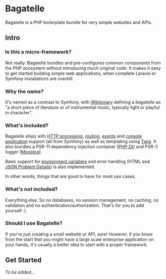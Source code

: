 # Bagatelle

Bagatelle is a PHP boilerplate bundle for very simple websites and APIs.

## Intro

### Is this a micro-framework?

Not really. Bagatelle bundles and pre-configures common components from the PHP ecosystem without introducing much original code.
It makes it easy to get started building simple web applications, when complete Laravel or Symfony installations are overkill.

### Why the name?

It's named as a contrast to Symfony, with [Wiktionary](https://en.wiktionary.org/wiki/bagatelle) defining a *bagatelle* as
"a short piece of literature or of instrumental music, typically light or playful in character".

### What's included?

Bagatelle ships with [HTTP processing](https://symfony.com/packages/HttpKernel),
[routing](https://symfony.com/packages/Routing), [events](https://symfony.com/packages/EventDispatcher)
and [console application](https://symfony.com/packages/Console) support (all from Symfony)
as well as templating using [Twig](https://twig.symfony.com/).
It also bundles a PSR-11 dependency injection container ([PHP-DI](https://php-di.org/))
and PSR-3 logger ([Monolog](https://seldaek.github.io/monolog/)).

Basic support for [environment variables](https://symfony.com/packages/Dotenv)
and error handling (HTML and [JSON Problem Details](https://www.rfc-editor.org/rfc/rfc9457.html)) is also implemented.

In other words, things that are good to have for most use cases.

### What's _not_ included?

Everything else. So no databases, no session management, no caching, no validation and no authentication/authorization.
That's for you to add yourself :)

### Should I use Bagatelle?

If you're just creating a small website or API, sure! However, if you know from the start that you might have a
large scale enterprise application on your hands, it's usually a better idea to start with a proper framework.

## Get Started

_To be added..._
